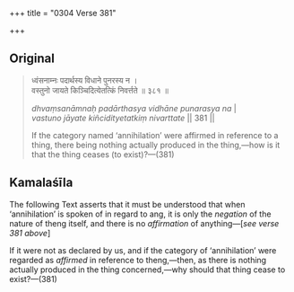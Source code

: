 +++
title = "0304 Verse 381"

+++
## Original 
>
> ध्वंसनाम्नः पदार्थस्य विधाने पुनरस्य न ।  
> वस्तुनो जायते किञ्चिदित्येतत्किं निवर्त्तते ॥ ३८१ ॥ 
>
> *dhvaṃsanāmnaḥ padārthasya vidhāne punarasya na* \|  
> *vastuno jāyate kiñcidityetatkiṃ nivarttate* \|\| 381 \|\| 
>
> If the category named ‘annihilation’ were affirmed in reference to a thing, there being nothing actually produced in the thing,—how is it that the thing ceases (to exist)?—(381)



## Kamalaśīla

The following Text asserts that it must be understood that when ‘annihilation’ is spoken of in regard to ang, it is only the *negation* of the nature of theng itself, and there is no *affirmation* of anything—[*see verse 381 above*]

If it were not as declared by us, and if the category of ‘annihilation’ were regarded as *affirmed* in reference to theng,—then, as there is nothing actually produced in the thing concerned,—why should that thing cease to exist?—(381)


